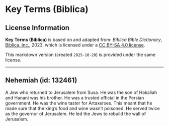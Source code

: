 # Key Terms (Biblica)

## License Information

**Key Terms (Biblica)** is based on and adapted from: _Biblica Bible Dictionary_, [Biblica, Inc.](https://www.biblica.com/), 2023, which is licensed under a [CC BY-SA 4.0 license](https://creativecommons.org/licenses/by-sa/4.0/legalcode.en).

This markdown version (created `2025-10-20`) is provided under the same license.



--------------------------------

## Nehemiah (id: 132461)

A Jew who returned to Jerusalem from Susa. He was the son of Hakaliah and Hanani was his brother. He was a trusted official in the Persian government. He was the wine taster for Artaxerxes. This meant that he made sure that the king’s food and wine wasn’t poisoned. He served twice as the governor of Jerusalem. He led the Jews to rebuild the wall of Jerusalem.


